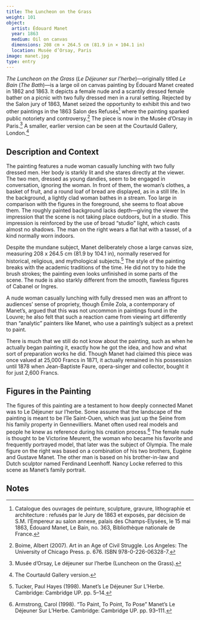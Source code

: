 ```yaml
---
title: The Luncheon on the Grass
weight: 101
object:
  artist: Édouard Manet
  year: 1863
  medium: Oil on canvas
  dimensions: 208 cm × 264.5 cm (81.9 in × 104.1 in)
  location: Musée d’Orsay, Paris
image: manet.jpg
type: entry
---
```


*The Luncheon on the Grass* (*Le Déjeuner sur l’herbe*)—originally titled
*Le Bain* (*The Bath*)—is a large oil on canvas painting by Édouard Manet created
in 1862 and 1863. It depicts a female nude and a scantily dressed female bather
on a picnic with two fully dressed men in a rural setting. Rejected by the Salon
jury of 1863, Manet seized the opportunity to exhibit this and two other
paintings in the 1863 Salon des Refusés[^1] where the painting sparked public
notoriety and controversy.[^2] The piece is now in the Musée d’Orsay in Paris.[^3]
A smaller, earlier version can be seen at the Courtauld Gallery, London.[^4]

## Description and Context

The painting features a nude woman casually lunching with two fully dressed men.
Her body is starkly lit and she stares directly at the viewer. The two men,
dressed as young dandies, seem to be engaged in conversation, ignoring the
woman. In front of them, the woman’s clothes, a basket of fruit, and a round
loaf of bread are displayed, as in a still life. In the background, a lightly
clad woman bathes in a stream. Too large in comparison with the figures in the
foreground, she seems to float above them. The roughly painted background lacks
depth—giving the viewer the impression that the scene is not taking place
outdoors, but in a studio. This impression is reinforced by the use of broad
“studio” light, which casts almost no shadows. The man on the right wears a flat
hat with a tassel, of a kind normally worn indoors.

Despite the mundane subject, Manet deliberately chose a large canvas size,
measuring 208 x 264.5 cm (81.9 by 104.1 in), normally reserved for historical,
religious, and mythological subjects.[^5] The style of the painting breaks with
the academic traditions of the time. He did not try to hide the brush strokes;
the painting even looks unfinished in some parts of the scene. The nude is also
starkly different from the smooth, flawless figures of Cabanel or Ingres.

A nude woman casually lunching with fully dressed men was an affront to
audiences’ sense of propriety, though Émile Zola, a contemporary of Manet’s,
argued that this was not uncommon in paintings found in the Louvre; he also felt
that such a reaction came from viewing art differently than “analytic” painters
like Manet, who use a painting’s subject as a pretext to paint.

There is much that we still do not know about the painting, such as when he
actually began painting it, exactly how he got the idea, and how and what sort
of preparation works he did. Though Manet had claimed this piece was once
valued at 25,000 Francs in 1871, it actually remained in his possession until
1878 when Jean-Baptiste Faure, opera-singer and collector, bought it for just
2,600 Francs.

## Figures in the Painting

The figures of this painting are a testament to how deeply connected Manet was
to Le Déjeuner sur l’herbe. Some assume that the landscape of the painting is
meant to be l’île Saint-Ouen, which was just up the Seine from his family
property in Gennevilliers. Manet often used real models and people he knew as
reference during his creation process.[^6] The female nude is thought to be
Victorine Meurent, the woman who became his favorite and frequently portrayed
model, that later was the subject of Olympia. The male figure on the right was
based on a combination of his two brothers, Eugène and Gustave Manet. The other
man is based on his brother-in-law and Dutch sculptor named Ferdinand Leenhoff.
Nancy Locke referred to this scene as Manet’s family portrait.

## Notes

[^1]: Catalogue des ouvrages de peinture, sculpture, gravure, lithographie et architecture : refusés par le Jury de 1863 et exposés, par décision de S.M. l’Empereur au salon annexe, palais des Champs-Elysées, le 15 mai 1863, Édouard Manet, Le Bain, no. 363, Bibliothèque nationale de France.

[^2]: Boime, Albert (2007). Art in an Age of Civil Struggle. Los Angeles: The University of Chicago Press. p. 676. ISBN 978-0-226-06328-7.

[^3]: Musée d’Orsay, Le déjeuner sur l’herbe (Luncheon on the Grass).

[^4]: The Courtauld Gallery version.

[^5]: Tucker, Paul Hayes (1998). Manet’s Le Déjeuner Sur L’Herbe. Cambridge: Cambridge UP. pp. 5–14.

[^6]: Armstrong, Carol (1998). “To Paint, To Point, To Pose” Manet’s Le Déjeuner Sur L’Herbe. Cambridge: Cambridge UP. pp. 93–111.
